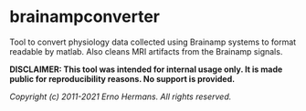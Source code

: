 # brainampconverter

Tool to convert physiology data collected using Brainamp systems to format readable by matlab. Also cleans MRI artifacts from the Brainamp signals.

**DISCLAIMER: This tool was intended for internal usage only. It is made public for reproducibility reasons. No support is provided.**

_Copyright (c) 2011-2021 Erno Hermans. All rights reserved._

